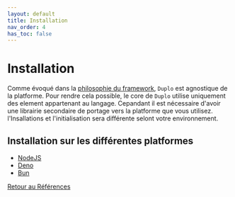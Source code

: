 ```yaml
---
layout: default
title: Installation
nav_order: 4
has_toc: false 
---
```


# Installation

Comme évoqué dans la [philosophie du framework](../introduction/#philosophie-du-framework), `Duplo` est agnostique de la platforme. Pour rendre cela possible, le core de `Duplo` utilise uniquement des element appartenant au langage. Cepandant il est nécessaire d'avoir une librairie secondaire de portage vers la platforme que vous utilisez. l'Insallations et l'initialisation sera différente selont votre environnement.

## Installation sur les différentes platformes
- [NodeJS](./node-js)
- [Deno](./deno)
- [Bun](./bun)

[Retour au Références](..)

